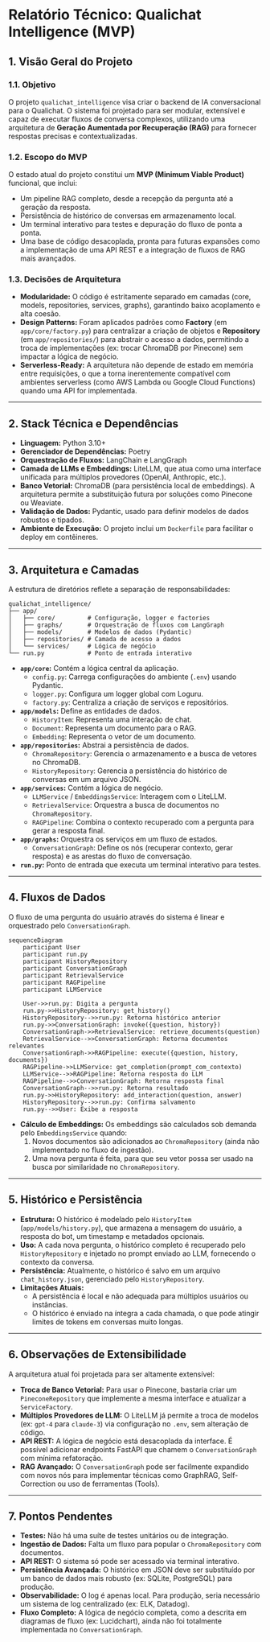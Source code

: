 # Relatório Técnico: Qualichat Intelligence (MVP)

## 1. Visão Geral do Projeto

### 1.1. Objetivo
O projeto `qualichat_intelligence` visa criar o backend de IA conversacional para o Qualichat. O sistema foi projetado para ser modular, extensível e capaz de executar fluxos de conversa complexos, utilizando uma arquitetura de **Geração Aumentada por Recuperação (RAG)** para fornecer respostas precisas e contextualizadas.

### 1.2. Escopo do MVP
O estado atual do projeto constitui um **MVP (Minimum Viable Product)** funcional, que inclui:
- Um pipeline RAG completo, desde a recepção da pergunta até a geração da resposta.
- Persistência de histórico de conversas em armazenamento local.
- Um terminal interativo para testes e depuração do fluxo de ponta a ponta.
- Uma base de código desacoplada, pronta para futuras expansões como a implementação de uma API REST e a integração de fluxos de RAG mais avançados.

### 1.3. Decisões de Arquitetura
- **Modularidade:** O código é estritamente separado em camadas (core, models, repositories, services, graphs), garantindo baixo acoplamento e alta coesão.
- **Design Patterns:** Foram aplicados padrões como **Factory** (em `app/core/factory.py`) para centralizar a criação de objetos e **Repository** (em `app/repositories/`) para abstrair o acesso a dados, permitindo a troca de implementações (ex: trocar ChromaDB por Pinecone) sem impactar a lógica de negócio.
- **Serverless-Ready:** A arquitetura não depende de estado em memória entre requisições, o que a torna inerentemente compatível com ambientes serverless (como AWS Lambda ou Google Cloud Functions) quando uma API for implementada.

---

## 2. Stack Técnica e Dependências

- **Linguagem:** Python 3.10+
- **Gerenciador de Dependências:** Poetry
- **Orquestração de Fluxos:** LangChain e LangGraph
- **Camada de LLMs e Embeddings:** LiteLLM, que atua como uma interface unificada para múltiplos provedores (OpenAI, Anthropic, etc.).
- **Banco Vetorial:** ChromaDB (para persistência local de embeddings). A arquitetura permite a substituição futura por soluções como Pinecone ou Weaviate.
- **Validação de Dados:** Pydantic, usado para definir modelos de dados robustos e tipados.
- **Ambiente de Execução:** O projeto inclui um `Dockerfile` para facilitar o deploy em contêineres.

---

## 3. Arquitetura e Camadas

A estrutura de diretórios reflete a separação de responsabilidades:

```
qualichat_intelligence/
├── app/
│   ├── core/         # Configuração, logger e factories
│   ├── graphs/       # Orquestração de fluxos com LangGraph
│   ├── models/       # Modelos de dados (Pydantic)
│   ├── repositories/ # Camada de acesso a dados
│   └── services/     # Lógica de negócio
└── run.py            # Ponto de entrada interativo
```

- **`app/core`:** Contém a lógica central da aplicação.
  - `config.py`: Carrega configurações do ambiente (`.env`) usando Pydantic.
  - `logger.py`: Configura um logger global com Loguru.
  - `factory.py`: Centraliza a criação de serviços e repositórios.
- **`app/models`:** Define as entidades de dados.
  - `HistoryItem`: Representa uma interação de chat.
  - `Document`: Representa um documento para o RAG.
  - `Embedding`: Representa o vetor de um documento.
- **`app/repositories`:** Abstrai a persistência de dados.
  - `ChromaRepository`: Gerencia o armazenamento e a busca de vetores no ChromaDB.
  - `HistoryRepository`: Gerencia a persistência do histórico de conversas em um arquivo JSON.
- **`app/services`:** Contém a lógica de negócio.
  - `LLMService` / `EmbeddingsService`: Interagem com o LiteLLM.
  - `RetrievalService`: Orquestra a busca de documentos no `ChromaRepository`.
  - `RAGPipeline`: Combina o contexto recuperado com a pergunta para gerar a resposta final.
- **`app/graphs`:** Orquestra os serviços em um fluxo de estados.
  - `ConversationGraph`: Define os nós (recuperar contexto, gerar resposta) e as arestas do fluxo de conversação.
- **`run.py`:** Ponto de entrada que executa um terminal interativo para testes.

---

## 4. Fluxos de Dados

O fluxo de uma pergunta do usuário através do sistema é linear e orquestrado pelo `ConversationGraph`.

```mermaid
sequenceDiagram
    participant User
    participant run.py
    participant HistoryRepository
    participant ConversationGraph
    participant RetrievalService
    participant RAGPipeline
    participant LLMService

    User->>run.py: Digita a pergunta
    run.py->>HistoryRepository: get_history()
    HistoryRepository-->>run.py: Retorna histórico anterior
    run.py->>ConversationGraph: invoke({question, history})
    ConversationGraph->>RetrievalService: retrieve_documents(question)
    RetrievalService-->>ConversationGraph: Retorna documentos relevantes
    ConversationGraph->>RAGPipeline: execute({question, history, documents})
    RAGPipeline->>LLMService: get_completion(prompt_com_contexto)
    LLMService-->>RAGPipeline: Retorna resposta do LLM
    RAGPipeline-->>ConversationGraph: Retorna resposta final
    ConversationGraph-->>run.py: Retorna resultado
    run.py->>HistoryRepository: add_interaction(question, answer)
    HistoryRepository-->>run.py: Confirma salvamento
    run.py-->>User: Exibe a resposta
```

- **Cálculo de Embeddings:** Os embeddings são calculados sob demanda pelo `EmbeddingsService` quando:
  1.  Novos documentos são adicionados ao `ChromaRepository` (ainda não implementado no fluxo de ingestão).
  2.  Uma nova pergunta é feita, para que seu vetor possa ser usado na busca por similaridade no `ChromaRepository`.

---

## 5. Histórico e Persistência

- **Estrutura:** O histórico é modelado pelo `HistoryItem` (`app/models/history.py`), que armazena a mensagem do usuário, a resposta do bot, um timestamp e metadados opcionais.
- **Uso:** A cada nova pergunta, o histórico completo é recuperado pelo `HistoryRepository` e injetado no prompt enviado ao LLM, fornecendo o contexto da conversa.
- **Persistência:** Atualmente, o histórico é salvo em um arquivo `chat_history.json`, gerenciado pelo `HistoryRepository`.
- **Limitações Atuais:**
  - A persistência é local e não adequada para múltiplos usuários ou instâncias.
  - O histórico é enviado na íntegra a cada chamada, o que pode atingir limites de tokens em conversas muito longas.

---

## 6. Observações de Extensibilidade

A arquitetura atual foi projetada para ser altamente extensível:
- **Troca de Banco Vetorial:** Para usar o Pinecone, bastaria criar um `PineconeRepository` que implemente a mesma interface e atualizar a `ServiceFactory`.
- **Múltiplos Provedores de LLM:** O LiteLLM já permite a troca de modelos (ex: `gpt-4` para `claude-3`) via configuração no `.env`, sem alteração de código.
- **API REST:** A lógica de negócio está desacoplada da interface. É possível adicionar endpoints FastAPI que chamem o `ConversationGraph` com mínima refatoração.
- **RAG Avançado:** O `ConversationGraph` pode ser facilmente expandido com novos nós para implementar técnicas como GraphRAG, Self-Correction ou uso de ferramentas (Tools).

---

## 7. Pontos Pendentes

- **Testes:** Não há uma suíte de testes unitários ou de integração.
- **Ingestão de Dados:** Falta um fluxo para popular o `ChromaRepository` com documentos.
- **API REST:** O sistema só pode ser acessado via terminal interativo.
- **Persistência Avançada:** O histórico em JSON deve ser substituído por um banco de dados mais robusto (ex: SQLite, PostgreSQL) para produção.
- **Observabilidade:** O log é apenas local. Para produção, seria necessário um sistema de log centralizado (ex: ELK, Datadog).
- **Fluxo Completo:** A lógica de negócio completa, como a descrita em diagramas de fluxo (ex: Lucidchart), ainda não foi totalmente implementada no `ConversationGraph`.
